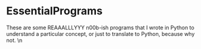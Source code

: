 # EssentialPrograms
These are some REAAALLLYYY n00b-ish programs that I wrote in Python to understand a particular concept, or just to translate to Python, because why not. \n
